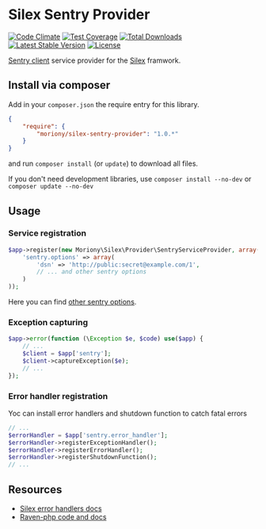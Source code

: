 # Silex Sentry Provider

[![Code Climate](https://codeclimate.com/github/moriony/silex-sentry-provider/badges/gpa.svg)](https://codeclimate.com/github/moriony/silex-sentry-provider)
[![Test Coverage](https://codeclimate.com/github/moriony/silex-sentry-provider/badges/coverage.svg)](https://codeclimate.com/github/moriony/silex-sentry-provider/coverage)
[![Total Downloads](https://poser.pugx.org/moriony/silex-sentry-provider/downloads)](https://packagist.org/packages/moriony/silex-sentry-provider)
[![Latest Stable Version](https://poser.pugx.org/moriony/silex-sentry-provider/v/stable)](https://packagist.org/packages/moriony/silex-sentry-provider)
[![License](https://poser.pugx.org/moriony/silex-sentry-provider/license)](https://packagist.org/packages/moriony/silex-sentry-provider)

[Sentry client](https://github.com/getsentry/raven-php) service provider for the [Silex](http://silex.sensiolabs.org/) framwork.

## Install via composer

Add in your ```composer.json``` the require entry for this library.
```json
{
    "require": {
        "moriony/silex-sentry-provider": "1.0.*"
    }
}
```
and run ```composer install``` (or ```update```) to download all files.

If you don't need development libraries, use ```composer install --no-dev``` or ```composer update --no-dev```

## Usage

### Service registration
```php
$app->register(new Moriony\Silex\Provider\SentryServiceProvider, array(
    'sentry.options' => array(
        'dsn' => 'http://public:secret@example.com/1',
        // ... and other sentry options
    )
));
```

Here you can find [other sentry options](https://github.com/getsentry/raven-php#configuration).

###  Exception capturing
```php
$app->error(function (\Exception $e, $code) use($app) {
    // ...
    $client = $app['sentry'];
    $client->captureException($e);
    // ...
});
```

### Error handler registration
Yoc can install error handlers and shutdown function to catch fatal errors
```php
// ...
$errorHandler = $app['sentry.error_handler'];
$errorHandler->registerExceptionHandler();
$errorHandler->registerErrorHandler();
$errorHandler->registerShutdownFunction();
// ...
```

## Resources
* [Silex error handlers docs](http://silex.sensiolabs.org/doc/usage.html#error-handlers)
* [Raven-php code and docs](https://github.com/getsentry/raven-php)
